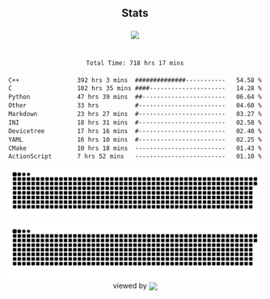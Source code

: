


<div align="center">

## Stats
<img style="margin: 5px;" src="https://github-readme-stats.vercel.app/api?username=Sylensky&hide=stars&cache_seconds=1800&count_private=true&show_icons=true&include_all_commits=true&hide_border=false&theme=github_dark"/>
</div><br>

<div align="center">

<!--START_SECTION:waka-->

```txt
Total Time: 718 hrs 17 mins

C++                392 hrs 3 mins  ##############-----------   54.58 %
C                  102 hrs 35 mins ####---------------------   14.28 %
Python             47 hrs 39 mins  ##-----------------------   06.64 %
Other              33 hrs          #------------------------   04.60 %
Markdown           23 hrs 27 mins  #------------------------   03.27 %
INI                18 hrs 31 mins  #------------------------   02.58 %
Devicetree         17 hrs 16 mins  #------------------------   02.40 %
YAML               16 hrs 10 mins  #------------------------   02.25 %
CMake              10 hrs 18 mins  -------------------------   01.43 %
ActionScript       7 hrs 52 mins   -------------------------   01.10 %
```

<!--END_SECTION:waka-->

</div>

<div align="center">
<img src="https://raw.githubusercontent.com/Sylensky/Sylensky/animation/github-contribution-grid-snake-dark.svg#gh-dark-mode-only"/>
<img src="https://raw.githubusercontent.com/Sylensky/Sylensky/animation/github-contribution-grid-snake.svg#gh-light-mode-only"/>
</div>

<div align="center">
viewed by <img src="https://visitor-badge.laobi.icu/badge?page_id=Sylensky.Sylensky" align="center" height="20" width="" />
</div>
